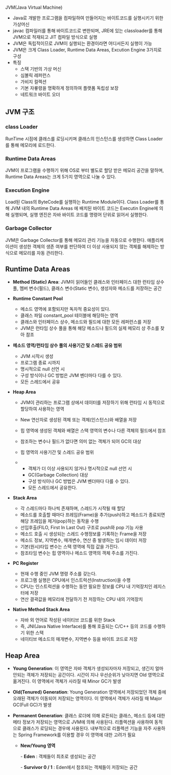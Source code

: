 JVM(Java Virtual Machine)

- Java로 개발한 프로그램을 컴파일하여 만들어지는 바이트코드를 실행시키기 위한 가상머신
- javac 컴파일러를 통해 바이트코드로 변한되며, JRE에 있는 classloader를 통해 JVM으로 적재되고 JIT 컴파일 방식으로 실행
- JVM은 독립적이므로 JVM이 실행되는 환경이라면 어디서든지 실행이 가능
- JVM은 크게 Class Loader, Runtime Data Areas, Excution Engine 3가지로 구성
- 특징
  - 스택 기반의 가상 머신
  - 심볼릭 레퍼런스
  - 가비지 컬렉션
  - 기본 자룧령을 명확하게 정의하여 플랫폼 독립성 보장
  - 네트워크 바이트 오더

## JVM 구조

### class Loader

RunTime 시점에 클래스를 로딩시키며 클래스의 인스턴스를 생성하면 Class Loader를 통해 메모리에 로드한다.

### Runtime Data Areas

JVM이 프로그램을 수행하기 위해 OS로 부터 별도로 할당 받은 메모리 공간을 말하며, Runtime Data Areas는 크게 5가지 영역으로 나눌 수 있다.

### Execution Engine

Load된 Class의 ByteCode를 실행하는 Runtime Module이다. Class Loader를 통해 JVM 내의 Runtime Data Areas 에 배치된 바이트 코드는 Executin Engine에 의해 실행되며, 실행 엔진은 자바 바이트 코드를 명령어 단위로 읽어서 실행한다.

### Garbage Collector

JVM은 Garbage Collector를 통해 메모리 관리 기능을 자동으로 수행한다. 애플리케이션이 생성한 객체의 생존 여부를 판단하여 더 이상 사용되지 않는 객체를 해제하는 방식으로 메모리를 자동 관리한다.

## Runtime Data Areas

- **Method (Static) Area**: JVM이 읽어들인 클래스와 인터페이스 대한 런타임 상수 풀, 멤버 변수(필드), 클래스 변수(Static 변수), 생성자와 메소드를 저장하는 공간
- **Runtime Constant Pool**
  - 메소드 영역에 포함되지만 독자적 중요성이 있다.
  - 클래스 파일 constant_pool 테이블에 해당하는 영역
  - 클래스와 인터페이스 상수, 메소드와 필드에 대한 모든 레퍼런스를 저장
  - JVM은 런타임 상수 풀을 통해 해당 메소드나 필드의 실제 메모리 상 주소를 찾아 참조
- **메소드 영역/런타임 상수 풀의 사용기간 및 스레드 공유 범위**

  - JVM 시작시 생성
  - 프로그램 종료 시까지
  - 명시적으로 null 선언 시
  - 구성 방식이나 GC 방법은 JVM 벤더마다 다를 수 있다.
  - 모든 스레드에서 공유
- **Heap Area**

  - JVM이 관리하는 프로그램 상에서 데이터를 저장하기 위해 런타임 시 동적으로 할당하여 사용하는 영역

  - New 연산자로 생성된 객체 또는 객체(인스턴스)와 배열을 저장

  - 힙 영역에 생성된 객체와 배열은 스택 영역의 변수나 다른 객체의 필드에서 참조

  - 참조하는 변수나 필드가 없다면 의미 없는 객체가 되어 GC의 대상

  - 힙 영역의 사용기간 및 스레드 공유 범위

  - - 객체가 더 이상 사용되지 않거나 명시적으로 null 선언 시
    - GC(Garbage Collection) 대상
    - 구성 방식이나 GC 방법은 JVM 벤더마다 다를 수 있다.
    - 모든 스레드에서 공유한다.
- **Stack Area**
  - 각 스레드마다 하나씩 존재하며, 스레드가 시작될 때 할당
  - 메소드를 호출할 때마다 프레임(Frame)을 추가(push)하고 메소드가 종료되면 해당 프레임을 제거(pop)하는 동작을 수행
  - 선입후출(FILO, First In Last Out) 구조로 push와 pop 기능 사용
  - 메소드 호출 시 생성되는 스레드 수행정보를 기록하는 Frame을 저장
  - 메소드 정보, 지역변수, 매개변수, 연산 중 발생하는 임시 데이터 저장
  - 기본(원시)타입 변수는 스택 영역에 직접 값을 가진다.
  - 참조타임 변수는 힙 영역이나 메소드 영역의 객체 주소를 가진다.
- **PC Register**
  - 현재 수행 중인 JVM 명령 주소를 갖는다.
  - 프로그램 실행은 CPU에서 인스트럭션(Instruction)을 수행
  - CPU는 인스트럭션을 수행하는 동안 필요한 정보를 CPU 내 기억장치인 레지스터에 저장
  - 연산 결곽값을 메모리에 전달하기 전 저장하는 CPU 내의 기억장치
- **Native Method Stack Area**
  - 자바 외 언어로 작성된 네이티브 코드를 위한 Stack
  - 즉, JNI(Java Native Interface)를 통해 호출되는 C/C++ 등의 코드를 수행하기 위한 스택
  - 네이티브 메소드의 매개변수, 지역변수 등을 바이트 코드로 저장

## Heap Area

- **Young Generation**: 이 영역은 자바 객체가 생성되자마자 저장되고, 생긴지 얼마 안되는 객체가 저장되는 공간이다. 시간이 지나 우선순위가 낮아지면 Old 영역으로 옮겨진다. 이 영역에서 객체가 사라질 때 Minor GC가 발생

- **Old(Tenured) Generation**: Young Generation 영역에서 저장되었던 객체 중에 오래된 객체가 이동되어 저장되는 영역이다. 이 영역에서 객체가 사라질 때 Major GC(Full GC)가 발생

- **Permanent Generation**: 클래스 로더에 의해 로든되는 클래스, 메소드 등에 대한 메타 정보가 저장되는 영역으로 JVM에 의해 사용된다. 리플렉션을 사용하여 동적으로 클래스가 로딩되는 경우에 사용된다. 내부적으로 리플렉션 기능을 자주 사용하는 Spring Framework를 이용할 경우 이 영역에 대한 고려가 필요

  - **New/Young 영역**

    \- **Eden** : 객체들이 최초로 생성되는 공간

    \- **Survivor 0 / 1** : Eden에서 참조되는 객체들이 저장되는 공간